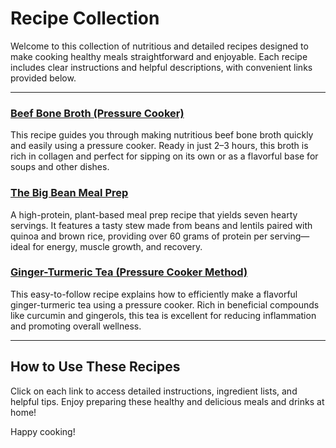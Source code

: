 # Recipe Collection

Welcome to this collection of nutritious and detailed recipes designed to make cooking healthy meals straightforward and enjoyable. Each recipe includes clear instructions and helpful descriptions, with convenient links provided below.

---

### [Beef Bone Broth (Pressure Cooker)](RECIPES/Beef%20Bone%20Broth.md)
This recipe guides you through making nutritious beef bone broth quickly and easily using a pressure cooker. Ready in just 2–3 hours, this broth is rich in collagen and perfect for sipping on its own or as a flavorful base for soups and other dishes.

### [The Big Bean Meal Prep](RECIPES/The%20Big%20Bean.md)
A high-protein, plant-based meal prep recipe that yields seven hearty servings. It features a tasty stew made from beans and lentils paired with quinoa and brown rice, providing over 60 grams of protein per serving—ideal for energy, muscle growth, and recovery.

### [Ginger-Turmeric Tea (Pressure Cooker Method)](RECIPES/The%20Ginger%20Tea.md)
This easy-to-follow recipe explains how to efficiently make a flavorful ginger-turmeric tea using a pressure cooker. Rich in beneficial compounds like curcumin and gingerols, this tea is excellent for reducing inflammation and promoting overall wellness.

---

## How to Use These Recipes
Click on each link to access detailed instructions, ingredient lists, and helpful tips. Enjoy preparing these healthy and delicious meals and drinks at home!

Happy cooking!

